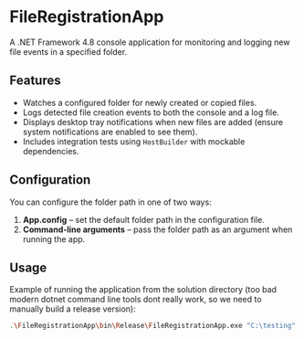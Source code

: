 # FileRegistrationApp

A .NET Framework 4.8 console application for monitoring and logging new file events in a specified folder.

## Features
- Watches a configured folder for newly created or copied files.
- Logs detected file creation events to both the console and a log file.
- Displays desktop tray notifications when new files are added (ensure system notifications are enabled to see them).
- Includes integration tests using `HostBuilder` with mockable dependencies.

## Configuration
You can configure the folder path in one of two ways:
1. **App.config** – set the default folder path in the configuration file.
2. **Command-line arguments** – pass the folder path as an argument when running the app.

## Usage
Example of running the application from the solution directory (too bad modern dotnet command line tools dont really work, so we need to manually build a release version):

```bash
.\FileRegistrationApp\bin\Release\FileRegistrationApp.exe "C:\testing"
```
